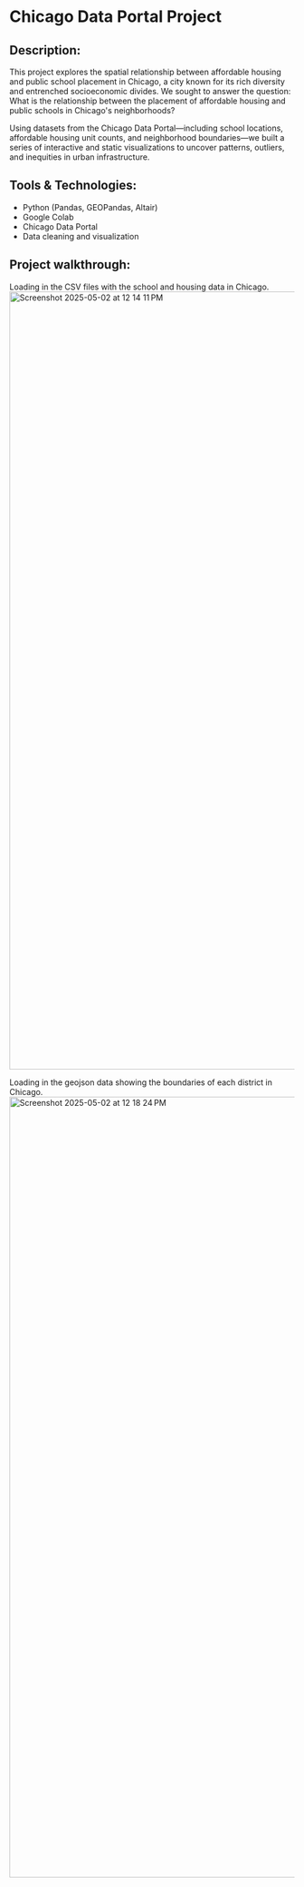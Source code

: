 <h1>Chicago Data Portal Project</h1>

<h2>Description:</h2>

This project explores the spatial relationship between affordable housing and public school placement in Chicago, a city known for its rich diversity and entrenched socioeconomic divides. We sought to answer the question: What is the relationship between the placement of affordable housing and public schools in Chicago's neighborhoods?

Using datasets from the Chicago Data Portal—including school locations, affordable housing unit counts, and neighborhood boundaries—we built a series of interactive and static visualizations to uncover patterns, outliers, and inequities in urban infrastructure.

<h2>Tools & Technologies:</h2>

- Python (Pandas, GEOPandas, Altair)
- Google Colab
- Chicago Data Portal
- Data cleaning and visualization

<h2>Project walkthrough:</h2>

Loading in the CSV files with the school and housing data in Chicago.
<img width="1372" alt="Screenshot 2025-05-02 at 12 14 11 PM" src="https://github.com/user-attachments/assets/37d4a49c-fa5c-44e8-aaaa-02cb105f27b7" />

Loading in the geojson data showing the boundaries of each district in Chicago. 
<img width="1377" alt="Screenshot 2025-05-02 at 12 18 24 PM" src="https://github.com/user-attachments/assets/28bb51a1-c171-4d0d-9149-eceddfec40f1" />

